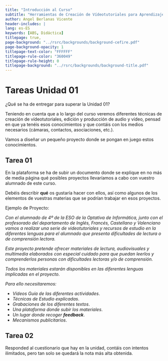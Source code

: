 ```yaml
---
title: "Introducción al Curso"
subtitle: "Herramientas de Creación de Vídeotutoriales para Aprendizaje Basado en Servicios"
author: Angel Berlanas Vicente
header-includes: |
lang: es-ES
keywords: [ABS, Didáctica]
titlepage: true,
page-background: "../rsrc/backgrounds/background-cefire.pdf"
page-background-opacity: 1
titlepage-text-color: "FFFFFF"
titlepage-rule-color: "360049"
titlepage-rule-height: 0
titlepage-background: "../rsrc/backgrounds/background-title.pdf"
---
```


# Tareas Unidad 01


¿Qué se ha de entregar para superar la Unidad 01?

Teniendo en cuenta que a lo largo del curso veremos diferentes técnicas
de creación de vídeotutoriales, edición y producción de audio y vídeo,
pensad en que ya tenéis esos conocimientos y que contáis con los medios
necesarios (cámaras, contactos, asociaciones, etc.).

Vamos a diseñar un pequeño proyecto donde se pongan en juego estos
conocimientos.

## Tarea 01


En la plataforma se ha de subir un documento donde se explique en no más
de media página qué posibles proyectos llevaríamos a cabo con vuestro
alumnado de este curso.

Debéis describir **qué** os gustaría hacer con ellos, así como algunos
de los elementos de vuestras materias que se podrían trabajar en esos
proyectos.

Ejemplo de Proyecto:

*Con el alumnado de 4º de la ESO de la Optativa de Informática, junto
con el profesorado* *del departamento de Inglés, Francés, Castellano y
Valenciano vamos a realizar una serie de videotutoriales* *y recursos de
estudio en la diferentes lenguas para el alumnado* *que presenta
dificultades de lectura o de comprensión lectora.*

*Este proyecto pretende ofrecer materiales de lectura, audiovisuales y
multimedia* *elaborados con especial cuidado para que puedan leerlos y
comprenderlos personas con dificultades lectoras y/o de comprensión.*

*Todos los materiales estarán disponibles en las diferentes lenguas
implicadas en el proyecto*.

*Para ello necesitaremos:*

-   *Vídeos Guía de las diferentes actividades*.
-   *Técnicas de Estudio explicadas*.
-   *Grabaciones de los diferentes textos*.
-   *Una plataforma donde subir los materiales*.
-   *Un lugar donde recoger **feedback***.
-   *Mecanismos publicitarios*.

## Tarea 02


Responded al cuestionario que hay en la unidad, contáis con intentos
ilimitados, pero tan solo se quedará la nota más alta obtenida.

